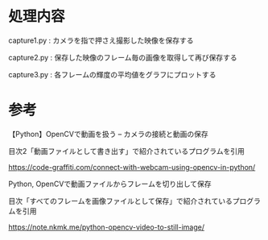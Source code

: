 # 処理内容

capture1.py : カメラを指で押さえ撮影した映像を保存する

capture2.py : 保存した映像のフレーム毎の画像を取得して再び保存する

capture3.py : 各フレームの輝度の平均値をグラフにプロットする

# 参考

【Python】OpenCVで動画を扱う – カメラの接続と動画の保存

目次2「動画ファイルとして書き出す」で紹介されているプログラムを引用

https://code-graffiti.com/connect-with-webcam-using-opencv-in-python/


Python, OpenCVで動画ファイルからフレームを切り出して保存

目次「すべてのフレームを画像ファイルとして保存」で紹介されているプログラムを引用

https://note.nkmk.me/python-opencv-video-to-still-image/
